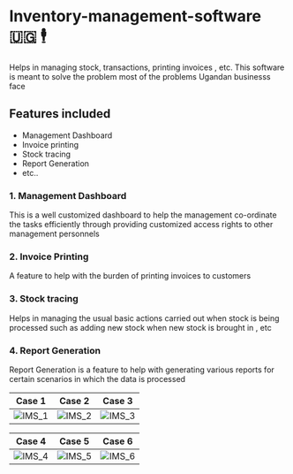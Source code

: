 # Inventory-management-software 🇺🇬 🕴️
Helps in managing stock, transactions, printing invoices , etc. This software is meant to solve the problem most of the problems Ugandan businesss face

## Features included
- Management Dashboard
- Invoice printing 
- Stock tracing
- Report Generation
- etc..

### 1. Management Dashboard
  This is a well customized dashboard to help the management co-ordinate the tasks efficiently through providing customized access rights to other management personnels
### 2. Invoice Printing 
  A feature to help with the burden of printing invoices to customers 
### 3. Stock tracing
  Helps in managing the usual basic actions carried out when stock is being processed such as adding new stock when new stock is brought in , etc
### 4. Report Generation
  Report Generation is a feature to help with generating various reports for certain scenarios in which the data is processed

Case 1            |  Case 2 |  Case 3
:-------------------------:|:-------------------------:|:-------------------------:|
![IMS_1](https://github.com/LanternNassi/Images-for-readme/assets/71936382/68862821-9223-4d6d-8dd3-9db6deea6298) |  ![IMS_2](https://github.com/LanternNassi/Images-for-readme/assets/71936382/cbf5ef88-c09a-46db-9374-bafb8a6cd4e5) | ![IMS_3](https://github.com/LanternNassi/Images-for-readme/assets/71936382/fcbec1b6-ec49-45c8-a934-59aad7c51aac)

Case 4            |  Case 5 |  Case 6
:-------------------------:|:-------------------------:|:-------------------------:|
![IMS_4](https://github.com/LanternNassi/Images-for-readme/assets/71936382/6dd3a431-8d2c-4edb-83bf-9ae06ce6dc0b) |  ![IMS_5](https://github.com/LanternNassi/Images-for-readme/assets/71936382/7f3652ad-9c79-4d26-acb8-ed3941be08a0) | ![IMS_6](https://github.com/LanternNassi/Images-for-readme/assets/71936382/d8c143b2-637d-4442-9dcc-909cbab9f85f)
 
